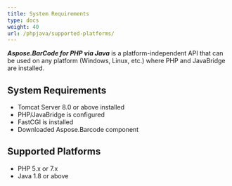 ```yaml
---
title: System Requirements
type: docs
weight: 40
url: /phpjava/supported-platforms/
---
```


***Aspose.BarCode for PHP via Java*** is a platform-independent API that can be used on any platform (Windows, Linux, etc.) where PHP and JavaBridge are installed.

## **System Requirements**
- Tomcat Server 8.0 or above installed
- PHP/JavaBridge is configured
- FastCGI is installed
- Downloaded Aspose.Barcode component

## **Supported Platforms**
- PHP 5.x or 7.x
- Java 1.8 or above